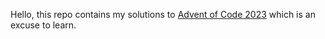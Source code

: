 Hello, this repo contains my solutions to [Advent of Code 2023](git@github.com:nestorowicz/aoc2023.git) which is an excuse to learn.
